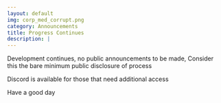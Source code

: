 ```yaml
---
layout: default
img: corp_med_corrupt.png
category: Announcements
title: Progress Continues
description: |
---
```

  Development continues, no public announcements to be made, Consider this the bare minimum public disclosure of process
  
  Discord is available for those that need additional access
 
  Have a good day

